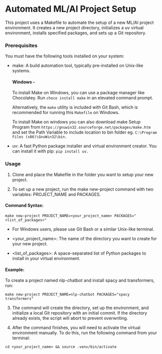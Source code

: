 # Automated ML/AI Project Setup

This project uses a Makefile to automate the setup of a new ML/AI project environment. It creates a new project directory, initializes a uv virtual environment, installs specified packages, and sets up a Git repository.

### Prerequisites

You must have the following tools installed on your system:

- make: A build automation tool, typically pre-installed on Unix-like systems.

  #### Windows - 
  To install Make on Windows, you can use a package manager like Chocolatey. Run `choco install make` in an elevated command prompt.

  Alternatively, the `make` utility is included with Git Bash, which is recommended for running this `Makefile` on Windows.

  To install Make on windows you can also download make Setup Program from `https://gnuwin32.sourceforge.net/packages/make.htm` and set the Path Variable to include location to bin folder
  eg. `C:\Program Files (x86)\GnuWin32\bin.`
  
- uv: A fast Python package installer and virtual environment creator. You can install it with pip: `pip install uv.`
    
### Usage

1. Clone and place the Makefile in the folder you want to setup your new project.

2. To set up a new project, run the make new-project command with two variables: PROJECT_NAME and PACKAGES.

  #### Command Syntax:

  `make new-project PROJECT_NAME=<your_project_name> PACKAGES="<list_of_packages>"`

- For Windows users, please use Git Bash or a similar Unix-like terminal.

- <your_project_name>: The name of the directory you want to create for your new project.
    
- <list_of_packages>: A space-separated list of Python packages to install in your virtual environment.

#### Example:

To create a project named nlp-chatbot and install spacy and transformers, run:

  `make new-project PROJECT_NAME=nlp-chatbot PACKAGES="spacy transformers"`
  
3. The command will create the directory, set up the environment, and initialize a local Git repository with an initial commit. If the directory already exists, the script will abort to prevent overwriting.

4. After the command finishes, you will need to activate the virtual environment manually. To do this, run the following command from your terminal:
   
`cd <your_project_name> && source .venv/bin/activate`

